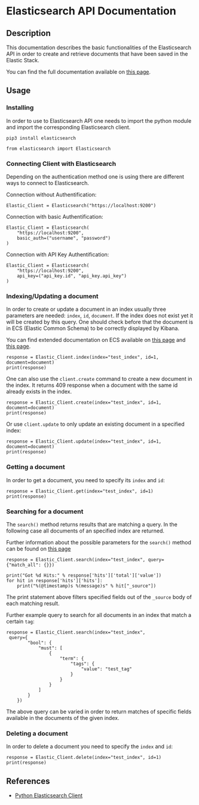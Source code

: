 # Elasticsearch API Documentation

## Description

This documentation describes the basic functionalities of the Elasticsearch API in order to create and retrieve 
documents that have been saved in the Elastic Stack. 


You can find the full documentation available on [this
page](https://elasticsearch-py.readthedocs.io/en/v8.1.1/index.html).

## Usage

### Installing

In order to use to Elasticsearch API one needs to import the python module and import the corresponding
Elasticsearch client.
```
pip3 install elasticsearch

from elasticsearch import Elasticsearch
```

### Connecting Client with Elasticsearch

Depending on the authentication method one is using there are different ways to connect to Elasticsearch.

Connection without Authentification:
```
Elastic_Client = Elasticsearch("https://localhost:9200")
```
Connection with basic Authentification:
```
Elastic_Client = Elasticsearch(
    "https://localhost:9200",
    basic_auth=("username", "password")
)
```

Connection with API Key Authentification:
```
Elastic_Client = Elasticsearch(
    "https://localhost:9200",
    api_key=("api_key.id", "api_key.api_key")
)
```

### Indexing/Updating a document

In order to create or update a document in an index usually three parameters are needed: `index`, `id`, `document`.
If the index does not exist yet it will be created by this query.
One should check before that the document is in ECS (Elastic Common Schema) to be correctly displayed by Kibana.

You can find extended documentation on ECS available on [this
page](https://elasticsearch-py.readthedocs.io/en/v8.1.1/index.html) 
and [this page](https://www.elastic.co/guide/en/ecs/current/index.html).

```
response = Elastic_Client.index(index="test_index", id=1, document=document)
print(response)
```
One can also use the `client.create` command to create a new document in the index. It returns 409 response when 
a document with the same id already exists in the index.

```
response = Elastic_Client.create(index="test_index", id=1, document=document)
print(response)
```

Or use `client.update` to only update an existing document in a specified index:

```
response = Elastic_Client.update(index="test_index", id=1, document=document)
print(response)
```


### Getting a document

In order to get a document, you need to specify its `index` and `id`:

```
response = Elastic_Client.get(index="test_index", id=1)
print(response)
```

### Searching for a document

The `search()` method returns results that are matching a query. In the following case all documents of an specified
index are returned.

Further information about the possible parameters for the `search()` method can be found on 
[this page](https://www.elastic.co/guide/en/elasticsearch/reference/8.1/search-search.html)

```
response = Elastic_Client.search(index="test_index", query={"match_all": {}})

print("Got %d Hits:" % response['hits']['total']['value'])
for hit in response['hits']['hits']:
    print("%(@timestamp)s %(message)s" % hit["_source"])
```

The print statement above filters specified fields out of the `_source` body of each matching result.

Further example query to search for all documents in an index that match a certain `tag`:

```
response = Elastic_Client.search(index="test_index",
 query={
        "bool": {
            "must": [
                {
                    "term": {
                        "tags": {
                            "value": "test_tag"
                        }
                    }
                }
            ]
        }
    })

```

The above query can be varied in order to return matches of specific fields available in the documents 
of the given index.


### Deleting a document

In order to delete a document you need to specify the `index` and `id`:

```
response = Elastic_Client.delete(index="test_index", id=1)
print(response)
```


## References
- [Python Elasticsearch Client](https://elasticsearch-py.readthedocs.io/en/v8.1.1/index.html)
